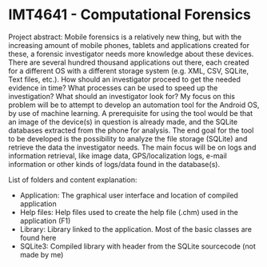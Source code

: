 # IMT4641 - Computational Forensics

Project abstract:
Mobile forensics is a relatively new thing, but with the increasing amount of mobile phones,
tablets and applications created for these, a forensic investigator needs more knowledge about
these devices. There are several hundred thousand applications out there, each created for a
different OS with a different storage system (e.g. XML, CSV, SQLite, Text files, etc.).
How should an investigator proceed to get the needed evidence in time? What processes can be
used to speed up the investigation? What should an investigator look for? My focus on this
problem will be to attempt to develop an automation tool for the Android OS, by use of machine
learning. A prerequisite for using the tool would be that an image of the device(s) in question is
already made, and the SQLite databases extracted from the phone for analysis. The end goal for
the tool to be developed is the possibility to analyze the file storage (SQLite) and retrieve the data
the investigator needs. The main focus will be on logs and information retrieval, like image data,
GPS/localization logs, e-mail information or other kinds of logs/data found in the database(s).


List of folders and content explanation:
* Application: The graphical user interface and location of compiled application
* Help files: Help files used to create the help file (.chm) used in the application (F1)
* Library: Library linked to the application. Most of the basic classes are found here
* SQLite3: Compiled library with header from the SQLite sourcecode (not made by me)
